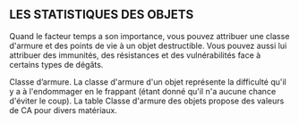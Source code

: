 ## LES STATISTIQUES DES OBJETS


Quand le facteur temps a son importance, vous pouvez
attribuer une classe d'armure et des points de vie à un objet
destructible. Vous pouvez aussi lui attribuer des immunités,
des résistances et des vulnérabilités face à certains types
de dégâts.

Classe d’armure. La classe d'armure d'un objet
représente la difficulté qu'il y a à l'endommager en le
frappant (étant donné qu'il n'a aucune chance d'éviter le
coup). La table Classe d'armure des objets propose des
valeurs de CA pour divers matériaux.
